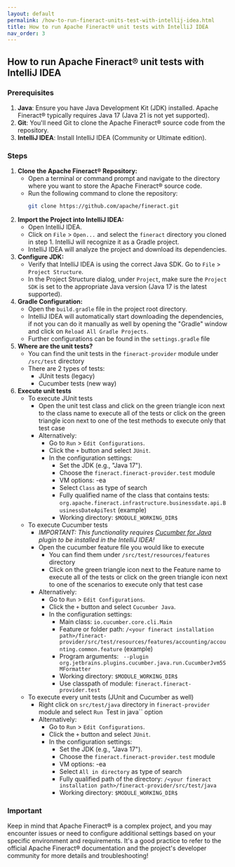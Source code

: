 ```yaml
---
layout: default
permalink: /how-to-run-fineract-units-test-with-intellij-idea.html
title: How to run Apache Fineract® unit tests with IntelliJ IDEA
nav_order: 3
---
```


## How to run Apache Fineract® unit tests with IntelliJ IDEA

### Prerequisites
1. **Java**: Ensure you have Java Development Kit (JDK) installed. Apache Fineract® typically requires Java 17 (Java 21 is not yet supported).
2. **Git**: You'll need Git to clone the Apache Fineract® source code from the repository.
3. **IntelliJ IDEA**: Install IntelliJ IDEA (Community or Ultimate edition).
   
### Steps
1. **Clone the Apache Fineract® Repository:**
   - Open a terminal or command prompt and navigate to the directory where you want to store the Apache Fineract® source code.
   - Run the following command to clone the repository:
     ```bash
     git clone https://github.com/apache/fineract.git
     ```
2. **Import the Project into IntelliJ IDEA:**
   - Open IntelliJ IDEA.
   - Click on `File` > `Open...` and select the `fineract` directory you cloned in step 1. IntelliJ will recognize it as a Gradle project.
   - IntelliJ IDEA will analyze the project and download its dependencies.
3. **Configure JDK:**
   - Verify that IntelliJ IDEA is using the correct Java SDK. Go to `File` > `Project Structure`.
   - In the Project Structure dialog, under `Project`, make sure the `Project SDK` is set to the appropriate Java version (Java 17 is the latest supported).
4. **Gradle Configuration:**
   - Open the `build.gradle` file in the project root directory.
   - IntelliJ IDEA will automatically start downloading the dependencies, if not you can do it manually as well by opening the "Gradle" window and click on `Reload All Gradle Projects`.
   - Further configurations can be found in the `settings.gradle` file
5. **Where are the unit tests?**
   - You can find the unit tests in the `fineract-provider` module under `/src/test` directory
   - There are 2 types of tests:
      * JUnit tests (legacy)
      * Cucumber tests (new way)
6. **Execute unit tests**
   - To execute JUnit tests
      - Open the unit test class and click on the green triangle icon next to the class name to execute all of the tests or click on the green triangle icon next to one of the test methods to execute only that test case
      - Alternatively: 
         - Go to `Run` > `Edit Configurations`.
         - Click the `+` button and select `JUnit`.
         - In the configuration settings:
           - Set the JDK (e.g., "Java 17").
           - Choose the `fineract.fineract-provider.test` module
           - VM options: -ea
           - Select `Class` as type of search
           - Fully qualified name of the class that contains tests: `org.apache.fineract.infrastructure.businessdate.api.BusinessDateApiTest` (example)
           - Working directory: `$MODULE_WORKING_DIR$`
   - To execute Cucumber tests
      - *IMPORTANT: This functionality requires [Cucumber for Java](https://plugins.jetbrains.com/plugin/7212-cucumber-for-java) plugin to be installed in the IntelliJ IDEA!*
      - Open the cucumber feature file you would like to execute
         - You can find them under `/src/test/resources/features` directory
         - Click on the green triangle icon next to the Feature name to execute all of the tests or click on the green triangle icon next to one of the scenarios to execute only that test case
      - Alternatively: 
         - Go to `Run` > `Edit Configurations`.
         - Click the `+` button and select `Cucumber Java`.
         - In the configuration settings:
           - Main class: `io.cucumber.core.cli.Main`
           - Feature or folder path: `/<your fineract installation path>/fineract-provider/src/test/resources/features/accounting/accounting.common.feature` (example)
           - Program arguments: ` --plugin org.jetbrains.plugins.cucumber.java.run.CucumberJvm5SMFormatter`
           - Working directory: `$MODULE_WORKING_DIR$`
           - Use classpath of module: `fineract.fineract-provider.test`
   - To execute every unit tests (JUnit and Cucumber as well)
      - Right click on `src/test/java` directory in `fineract-provider` module and select `Run `Test in java`` option
      - Alternatively: 
         - Go to `Run` > `Edit Configurations`.
         - Click the `+` button and select `JUnit`.
         - In the configuration settings:
           - Set the JDK (e.g., "Java 17").
           - Choose the `fineract.fineract-provider.test` module
           - VM options: -ea
           - Select `All in directory` as type of search
           - Fully qualified path of the directory: `/<your fineract installation path>/fineract-provider/src/test/java`
           - Working directory: `$MODULE_WORKING_DIR$`
             
### Important
Keep in mind that Apache Fineract® is a complex project, and you may encounter issues or need to configure additional settings based on your specific environment and requirements. It's a good practice to refer to the official Apache Fineract® documentation and the project's developer community for more details and troubleshooting!
